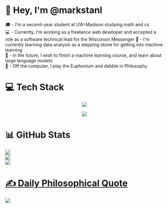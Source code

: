 # 👋 Hey, I'm @markstanl
🎓 - I'm a second-year student at UW-Madison studying math and cs    
💻 - Currently, I'm working as a freelance web developer and accepted a role as a software technical lead for the Wisconsin Messenger
🧠 - I'm currently learning data analysis as a stepping stone for getting into machine learning   
📆 - In the future, I wish to finish a machine learning course, and learn about large language models  
📖 - Off the computer, I play the Euphonium and dabble in Philosophy  

# 💻 Tech Stack
<p align="center">
  <a href="https://skillicons.dev">
    <img src="https://skillicons.dev/icons?i=react,nextjs,express,ts,tailwind,threejs" />
  </a>
</p>
<p align="center">
  <a href="https://skillicons.dev">
      <img src="https://skillicons.dev/icons?i=java,py,tensorflow" />
  </a>
</p>

# 📊 GitHub Stats  
![](https://github-readme-stats-ten-pi-81.vercel.app/api?username=markstanl&theme=merko&hide_border=false&include_all_commits=false&count_private=false&hide=contribs&show_icons=true)<br/>
![](https://github-readme-streak-stats.herokuapp.com/?user=markstanl&theme=merko&hide_border=false)<br/>
![](https://github-readme-stats-ten-pi-81.vercel.app/api/top-langs/?username=markstanl&theme=merko&hide_border=false&include_all_commits=false&count_private=false&layout=compact)
  
# [✍️ Daily Philosophical Quote](https://github.com/markstanl/Philosophical-Quotes-API)

![](https://github-readme-philosophical-quotes.vercel.app/api/generate-image?theme=merko&daily=true)

<!-- Generated by the Philosophical Quotes API https://github.com/markstanl/Philosophical-Quotes-API/blob/main/README.md -->


<!-- Proudly created with GPRM ( https://gprm.itsvg.in ) -->
